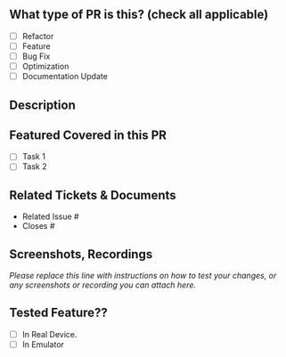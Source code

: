 ## What type of PR is this? (check all applicable)

- [ ] Refactor
- [ ] Feature
- [ ] Bug Fix
- [ ] Optimization
- [ ] Documentation Update

## Description

## Featured Covered in this PR
- [ ] Task 1
- [ ] Task 2

## Related Tickets & Documents

<!--
For pull requests that relate or close an issue, please include them
below.  We like to follow [Github's guidance on linking issues to pull requests](https://docs.github.com/en/issues/tracking-your-work-with-issues/linking-a-pull-request-to-an-issue).

For example having the text: "closes #1234" would connect the current pull
request to issue 1234.  And when we merge the pull request, Github will
automatically close the issue.
-->

- Related Issue #
- Closes #

## Screenshots, Recordings

_Please replace this line with instructions on how to test your changes, or any screenshots or recording you can attach here._

## Tested Feature??

- [ ] In Real Device.
- [ ] In Emulator
